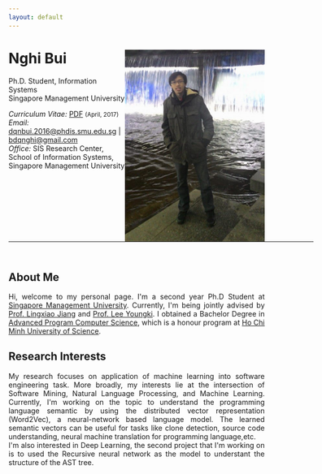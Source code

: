 ```yaml
---
layout: default
---
```


<!-- {% include image.html url="/images/me2.jpeg" caption="Dhawal Joharapurkar" width=275 align="right" %} -->


# Nghi Bui  <a href="/images/me.png" target="_blank"><img src="images/me.png" alt="Nghi Bui" style="width:275px;" align="right"></a>
Ph.D. Student, Information Systems <br>
Singapore Management University <br>

<em>Curriculum Vitae: </em><a href="/files/CV_new.pdf" target="_blank">PDF</a>  <small>(April, 2017)</small> <br>
<em>Email: </em><a href="mailto:dqnbui.2016@phdis.smu.edu.sg">dqnbui.2016@phdis.smu.edu.sg</a> | <a href="mailto:bdqnghi@gmail.com">bdqnghi@gmail.com</a> <br>
<em>Office: </em>SIS Research Center, School of Information Systems, Singapore Management University<br>
<!-- <p><a href="http://doodle.com/dhawaljoh" target="_blank">Meet me!</a> | <a href="http://flask.io/yoUm1" target="_blank">Assign me a task!</a> (please let me know you've added something!)</p> -->
<hr width="600px">

<hr style="height:10pt; visibility:hidden;" />

## About Me
<!-- <a href="http://www.ucsc.edu/" target="_blank"><img src="images/ucsc.png" alt="UCSC" style="width:275px;" align="right"></a> -->


<p align="justify" style="max-width:600px">
Hi, welcome to my personal page. I'm a second year Ph.D Student at <a href="https://sis.smu.edu.sg/programmes/PhD/overview" target="_blank"> Singapore Management University</a>. Currently, I'm being jointly advised by <a href="http://www.mysmu.edu/faculty/lxjiang/" target="_blank">Prof. Lingxiao Jiang</a> and <a href="http://youngkilee.blogspot.sg/" target="_blank">Prof. Lee Youngki</a>. I obtained a Bachelor Degree in <a href="http://www.apcs.hcmus.edu.vn/Default.aspx?alias=www.apcs.hcmus.edu.vn/en" target="_blank">Advanced Program Computer Science</a>, which is a honour program at <a href="http://web.hcmus.edu.vn/en/index.php" target="_blank">Ho Chi Minh University of Science</a>.</p>

## Research Interests
<p align="justify" style="max-width:600px">
My research focuses on application of machine learning into software engineering task. More broadly, my interests lie at the intersection of Software Mining, Natural Language Processing, and Machine Learning. Currently, I'm working on the topic to understand the programming language semantic by using the distributed vector representation (Word2Vec), a neural-network based language model. The learned semantic vectors can be useful for tasks like clone detection, source code understanding, neural machine translation for programming language,etc. 
<br>
I'm also interested in Deep Learning, the second project that I'm working on is to used the Recursive neural network as the model to understant the structure of the AST tree.
</p>
<!-- <center> <em><a class="tosu"> Scroll down for news! </a></em></center> -->

<!-- ## News -->

<!-- <table style="white-space: nowrap;">
<tr>
<td width="75"><b>Feb, 17'</b></td>
<td>Attending <a href="https://www.aaai.org/Conferences/AAAI/aaai17.php" target="_b">AAAI, 2017</a></td>
</tr>
<tr>
<td><b>Nov, 16'</b></td>
<td>TAing <a href="https://classes.soe.ucsc.edu/cmps140/Winter17/" target="_blank">CMPS 140</a> in Winter, 17</td>
</tr>
<tr>
<td><b>Feb, 16'</b></td>
<td>Attending UC Santa Cruz starting Fall, 16</td>
</tr>
<tr>
<td><b>Older</b></td>
<td><a href='news-archive' target="_blank">Archive</a></td>
</tr>
</table> -->